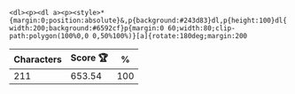 `<dl><p><dl a><p><style>*{margin:0;position:absolute}&,p{background:#243d83}dl,p{height:100}dl{width:200;background:#6592cf}p{margin:0 60;width:80;clip-path:polygon(100%0,0 0,50%100%)}[a]{rotate:180deg;margin:200`

| Characters | Score 🏆 | %   |
| ---------- | -------- | --- |
| 211        | 653.54   | 100 |
